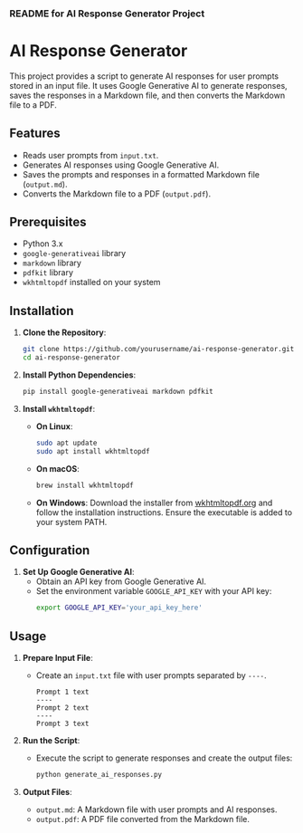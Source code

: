 ### README for AI Response Generator Project

# AI Response Generator

This project provides a script to generate AI responses for user prompts stored in an input file. It uses Google Generative AI to generate responses, saves the responses in a Markdown file, and then converts the Markdown file to a PDF.

## Features

- Reads user prompts from `input.txt`.
- Generates AI responses using Google Generative AI.
- Saves the prompts and responses in a formatted Markdown file (`output.md`).
- Converts the Markdown file to a PDF (`output.pdf`).

## Prerequisites

- Python 3.x
- `google-generativeai` library
- `markdown` library
- `pdfkit` library
- `wkhtmltopdf` installed on your system

## Installation

1. **Clone the Repository**:
   ```bash
   git clone https://github.com/yourusername/ai-response-generator.git
   cd ai-response-generator
   ```

2. **Install Python Dependencies**:
   ```bash
   pip install google-generativeai markdown pdfkit
   ```

3. **Install `wkhtmltopdf`**:
   - **On Linux**:
     ```bash
     sudo apt update
     sudo apt install wkhtmltopdf
     ```
   - **On macOS**:
     ```bash
     brew install wkhtmltopdf
     ```
   - **On Windows**:
     Download the installer from [wkhtmltopdf.org](https://wkhtmltopdf.org/downloads.html) and follow the installation instructions. Ensure the executable is added to your system PATH.

## Configuration

1. **Set Up Google Generative AI**:
   - Obtain an API key from Google Generative AI.
   - Set the environment variable `GOOGLE_API_KEY` with your API key:
     ```bash
     export GOOGLE_API_KEY='your_api_key_here'
     ```

## Usage

1. **Prepare Input File**:
   - Create an `input.txt` file with user prompts separated by `----`.
     ```
     Prompt 1 text
     ----
     Prompt 2 text
     ----
     Prompt 3 text
     ```

2. **Run the Script**:
   - Execute the script to generate responses and create the output files:
     ```bash
     python generate_ai_responses.py
     ```

3. **Output Files**:
   - `output.md`: A Markdown file with user prompts and AI responses.
   - `output.pdf`: A PDF file converted from the Markdown file.

